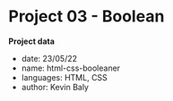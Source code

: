 # Project 03 - Boolean

**Project data**

* date: 23/05/22
* name: html-css-booleaner
* languages: HTML, CSS
* author: Kevin Baly
